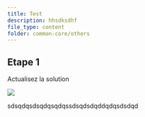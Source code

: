 ```yaml
---
title: Test
description: hhsdksdhf
file_type: content
folder: common-core/others
---
```

## Etape 1

Actualisez la solution 

![](design-sans-titre-5-.png)

sdsqdqsdsqdqsqdqssdsqdsdqddqdqsdsdqd
